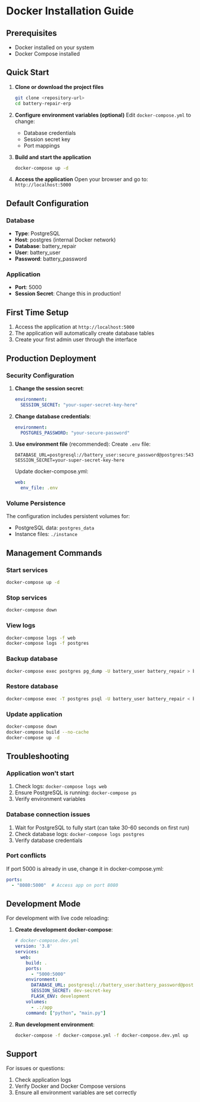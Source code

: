 # Docker Installation Guide

## Prerequisites
- Docker installed on your system
- Docker Compose installed

## Quick Start

1. **Clone or download the project files**
   ```bash
   git clone <repository-url>
   cd battery-repair-erp
   ```

2. **Configure environment variables (optional)**
   Edit `docker-compose.yml` to change:
   - Database credentials
   - Session secret key
   - Port mappings

3. **Build and start the application**
   ```bash
   docker-compose up -d
   ```

4. **Access the application**
   Open your browser and go to: `http://localhost:5000`

## Default Configuration

### Database
- **Type**: PostgreSQL
- **Host**: postgres (internal Docker network)
- **Database**: battery_repair
- **User**: battery_user
- **Password**: battery_password

### Application
- **Port**: 5000
- **Session Secret**: Change this in production!

## First Time Setup

1. Access the application at `http://localhost:5000`
2. The application will automatically create database tables
3. Create your first admin user through the interface

## Production Deployment

### Security Configuration
1. **Change the session secret**:
   ```yaml
   environment:
     SESSION_SECRET: "your-super-secret-key-here"
   ```

2. **Change database credentials**:
   ```yaml
   environment:
     POSTGRES_PASSWORD: "your-secure-password"
   ```

3. **Use environment file** (recommended):
   Create `.env` file:
   ```
   DATABASE_URL=postgresql://battery_user:secure_password@postgres:5432/battery_repair
   SESSION_SECRET=your-super-secret-key-here
   ```

   Update docker-compose.yml:
   ```yaml
   web:
     env_file: .env
   ```

### Volume Persistence
The configuration includes persistent volumes for:
- PostgreSQL data: `postgres_data`
- Instance files: `./instance`

## Management Commands

### Start services
```bash
docker-compose up -d
```

### Stop services
```bash
docker-compose down
```

### View logs
```bash
docker-compose logs -f web
docker-compose logs -f postgres
```

### Backup database
```bash
docker-compose exec postgres pg_dump -U battery_user battery_repair > backup.sql
```

### Restore database
```bash
docker-compose exec -T postgres psql -U battery_user battery_repair < backup.sql
```

### Update application
```bash
docker-compose down
docker-compose build --no-cache
docker-compose up -d
```

## Troubleshooting

### Application won't start
1. Check logs: `docker-compose logs web`
2. Ensure PostgreSQL is running: `docker-compose ps`
3. Verify environment variables

### Database connection issues
1. Wait for PostgreSQL to fully start (can take 30-60 seconds on first run)
2. Check database logs: `docker-compose logs postgres`
3. Verify database credentials

### Port conflicts
If port 5000 is already in use, change it in docker-compose.yml:
```yaml
ports:
  - "8080:5000"  # Access app on port 8080
```

## Development Mode

For development with live code reloading:

1. **Create development docker-compose**:
   ```yaml
   # docker-compose.dev.yml
   version: '3.8'
   services:
     web:
       build: .
       ports:
         - "5000:5000"
       environment:
         DATABASE_URL: postgresql://battery_user:battery_password@postgres:5432/battery_repair
         SESSION_SECRET: dev-secret-key
         FLASK_ENV: development
       volumes:
         - .:/app
       command: ["python", "main.py"]
   ```

2. **Run development environment**:
   ```bash
   docker-compose -f docker-compose.yml -f docker-compose.dev.yml up
   ```

## Support

For issues or questions:
1. Check application logs
2. Verify Docker and Docker Compose versions
3. Ensure all environment variables are set correctly